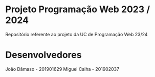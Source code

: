 # Projeto Programação Web 2023 / 2024
Repositório referente ao projeto da UC de Programação Web 23/24

# Desenvolvedores
João Dâmaso - 201901629
Miguel Calha - 201902037

